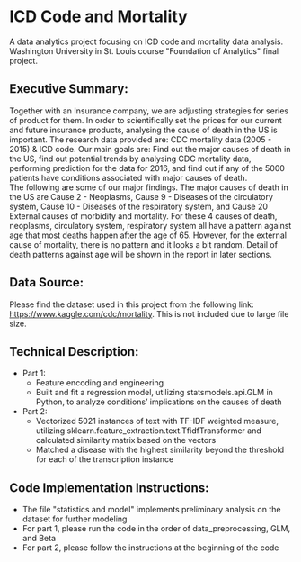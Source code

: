 # ICD Code and Mortality
A data analytics project focusing on ICD code and mortality data analysis. Washington University in St. Louis course "Foundation of Analytics" final project. <br/>

## Executive Summary:
Together with an Insurance company, we are adjusting strategies for series of product for them. In order to scientifically set the prices for our current and future insurance products, analysing the cause of death in the US is important. The research data provided are: CDC mortality data (2005 - 2015) & ICD code. Our main goals are: Find out the major causes of death in the US, find out potential trends by analysing CDC mortality data, performing prediction for the data for 2016, and find out if any of the 5000 patients have conditions associated with major causes of death. <br/>
The following are some of our major findings. The major causes of death in the US are Cause 2 - Neoplasms, Cause 9 - Diseases of the circulatory system, Cause 10 - Diseases of the respiratory system, and Cause 20 External causes of morbidity and mortality. For these 4 causes of death, neoplasms, circulatory system, respiratory system all have a pattern against age that most deaths happen after the age of 65. However, for the external cause of mortality, there is no pattern and it looks a bit random. Detail of death patterns against age will be shown in the report in later sections.

## Data Source: 
Please find the dataset used in this project from the following link: https://www.kaggle.com/cdc/mortality. This is not included due to large file size. 

## Technical Description:
* Part 1: 
	* Feature encoding and engineering
	* Built and fit a regression model, utilizing statsmodels.api.GLM in Python, to analyze conditions’ implications on the causes of death
* Part 2:  
	* Vectorized 5021 instances of text with TF-IDF weighted measure, utilizing sklearn.feature_extraction.text.TfidfTransformer and calculated similarity matrix based on the vectors
	* Matched a disease with the highest similarity beyond the threshold for each of the transcription instance

## Code Implementation Instructions: 
* The file "statistics and model" implements preliminary analysis on the dataset for further modeling
* For part 1, please run the code in the order of data_preprocessing, GLM, and Beta
* For part 2, please follow the instructions at the beginning of the code
